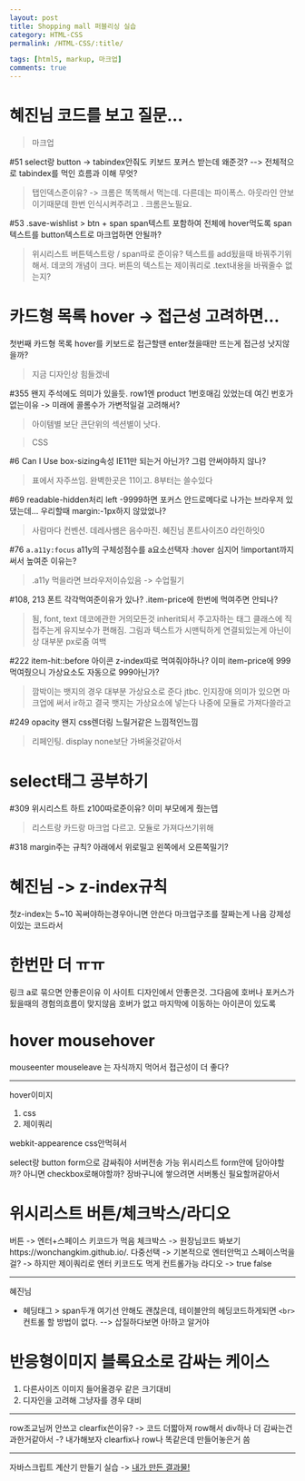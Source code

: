 ```yaml
---
layout: post
title: Shopping mall 퍼블리싱 실습
category: HTML-CSS
permalink: /HTML-CSS/:title/

tags: [html5, markup, 마크업]
comments: true
---
```

# 혜진님 코드를 보고 질문...

>마크업

#51
select랑 button -> tabindex안줘도 키보드 포커스 받는데 왜준것?
--> 전체적으로 tabindex를 먹인 흐름과 이해 무엇?
>탭인덱스준이유? -> 크롬은 똑똑해서 먹는데. 다른데는 파이폭스. 아웃라인 안보이기때문데 한번 인식시켜주려고 . 크롬은노필요.

#53
.save-wishlist > btn + span
span텍스트 포함하여 전체에 hover먹도록
span텍스트를 button텍스트로 마크업하면 안될까?
>위시리스트 버튼텍스트랑 / span따로 준이유?  텍스트를 add됬을때 바꿔주기위해서. 데코의 개념이 크다. 버튼의 텍스트는 제이쿼리로 .text내용을 바꿔줄수 없는지?

# 카드형 목록 hover -> 접근성 고려하면...
첫번째 카드형 목록 hover를 키보드로 접근할땐 enter쳤을때만 뜨는게 접근성 낫지않을까?
>지금 디자인상 힘들겠네

#355
왠지 주석에도 의미가 있을듯.
row1엔 product 1번호매김 있었는데 여긴 번호가 없는이유
-> 미래에 콜롬수가 가변적일걸 고려해서?
>아이템별 보단 큰단위의 섹션별이 낫다.

>CSS

#6
Can I Use
box-sizing속성 IE11만 되는거 아닌가? 그럼 안써야하지 않나?
>표에서 자주쓰임. 완벽한곳은 11이고. 8부터는 쓸수있다

#69
readable-hidden처리 left -9999하면 포커스 안드로메다로 나가는 브라우저 있댔는데...
우리할때 margin:-1px하지 않았었나?
>사람마다 컨벤션. 데레사쌤은 음수마진. 혜진님 폰트사이즈0 라인하잇0

#76
`a.a11y:focus`
a11y의 구체성점수를
a요소선택자 :hover
심지어 !important까지 써서 높여준 이유는?
>.a11y 먹을라면 브라우저이슈있음 -> 수업필기

#108, 213
폰트 각각먹여준이유가 있나? .item-price에 한번에 먹여주면 안되나?
>됨, font, text 데코에관한 거의모든것 inherit되서 주고자하는 태그 클래스에 직접주는게 유지보수가 편해짐.
그림과 텍스트가 시맨틱하게 연결되있는게 아닌이상 대부분 px로줌
여백

#222
item-hit::before 아이콘 z-index따로 먹여줘야하나?
이미 item-price에 999먹여줬으니 가상요소도 자동으로 999아닌가?
>깜박이는 뱃지의 경우 대부분 가상요소로 준다 jtbc. 인지장애
의미가 있으면 마크업에 써서 ir하고 결국 뱃지는 가상요소에 넣는다
>나중에 모듈로 가져다쓸라고

#249
opacity 왠지 css렌더링 느릴거같은 느낌적인느낌
>리페인팅. display none보단 가벼울것같아서

# select태그 공부하기

#309
위시리스트 하트 z100따로준이유? 이미 부모에게 줬는뎁
>리스트랑 카드랑 마크업 다르고. 모듈로 가져다쓰기위해

#318
margin주는 규칙?
아래에서 위로밀고
왼쪽에서 오른쪽밀기?

# 혜진님 -> z-index규칙
첫z-index는 5~10
꼭써야하는경우아니면 안쓴다
마크업구조를 잘짜는게 나음
강제성이있는 코드라서

# 한번만 더 ㅠㅠ
링크 a로 묶으면 안좋은이유
이 사이트 디자인에서 안좋은것. 그다음에 호버나 포커스가 됬을때의 경험의흐름이 맞지않음
호버가 없고 마지막에 이동하는 아이콘이 있도록

# hover mousehover
mouseenter mouseleave 는 자식까지 먹어서 접근성이 더 좋다?

-----

hover이미지
1. css
2. 제이쿼리

webkit-appearence
css안먹혀서

select랑 button form으로 감싸줘야 서버전송 가능
위시리스트 form안에 담아야할까? 아니면 checkbox로해야할까? 장바구니에 쌓으려면 서버통신 필요할꺼같아서

# 위시리스트 버튼/체크박스/라디오
버튼 -> 엔터+스페이스 키코드가 먹음
체크박스 -> 원장님코드 봐보기https://wonchangkim.github.io/. 다중선택 -> 기본적으로 엔터안먹고 스페이스먹을걸? -> 하지만 제이쿼리로 엔터 키코드도 먹게 컨트롤가능
라디오 -> true false

-----

혜진님
* 헤딩태그 > span두개
여기선 안해도 괜찮은데, 테이블안의 헤딩코드하게되면 `<br>`컨트롤 할 방법이 없다. --> 삽질하다보면 아!하고 알거야


# 반응형이미지 블록요소로 감싸는 케이스
1. 다른사이즈 이미지 들어올경우 같은 크기대비
2. 디자인을 고려해 그냥자를 경우 대비

---


row조교님꺼 안쓰고 clearfix쓴이유? -> 코드 더짧아져
row해서 div하나 더 감싸는건 과한거같아서 -? 내가해보자 clearfix나 row나 똑같은데 만들어놓은거 씀


----

자바스크립트 계산기 만들기 실습 -> [내가 만든 결과물!](https://underbleu.github.io/practice/calculator.html)
